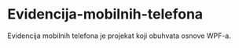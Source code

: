 # Evidencija-mobilnih-telefona

Evidencija mobilnih telefona je projekat koji obuhvata osnove WPF-a.
